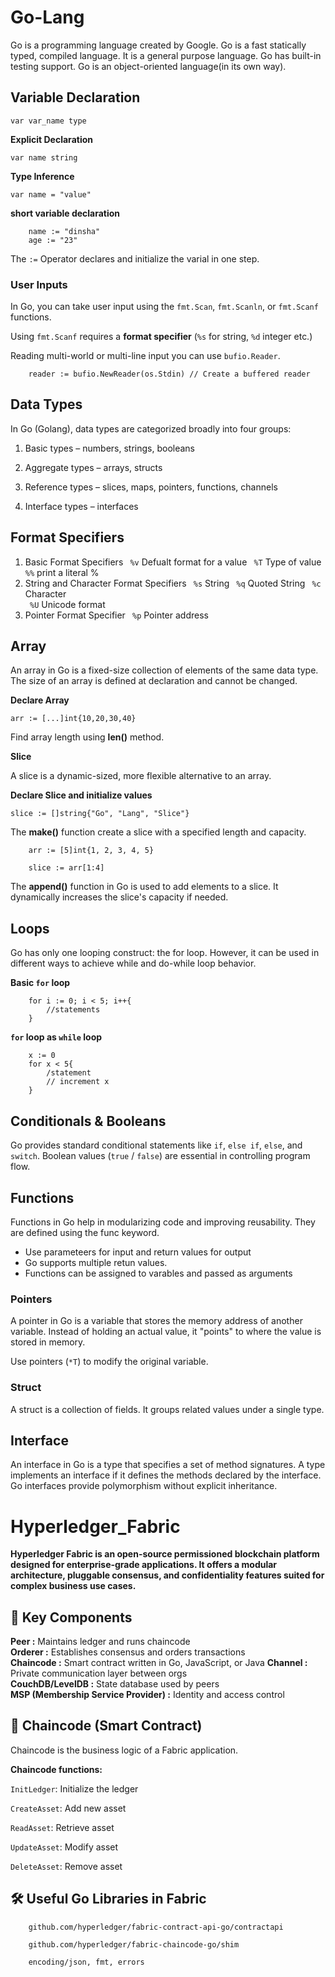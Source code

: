 
# Go-Lang
Go is a programming language created by Google. Go is a fast statically typed, compiled language. It is a general purpose language. Go has built-in testing support. Go is an object-oriented language(in its own way).


## Variable Declaration

```var var_name type```

**Explicit Declaration** 

```var name string```

**Type Inference**

```var name = "value"```

**short variable declaration**

```
    name := "dinsha"
    age := "23"
```

The ```:=``` Operator declares and initialize the varial in one step.

### User Inputs
In Go, you can take user input using the ```fmt.Scan```, ```fmt.Scanln```, or ```fmt.Scanf``` functions.

Using ```fmt.Scanf``` requires a **format specifier** (```%s``` for string, ```%d``` integer etc.)

Reading multi-world or multi-line input you can use ```bufio.Reader```. 
```
    reader := bufio.NewReader(os.Stdin) // Create a buffered reader
```

## Data Types

In Go (Golang), data types are categorized broadly into four groups:

1. Basic types – numbers, strings, booleans

2. Aggregate types – arrays, structs

3. Reference types – slices, maps, pointers, functions, channels

4. Interface types – interfaces

## Format Specifiers 

1. Basic Format Specifiers
    ``` %v``` Defualt format for a value
    ``` %T``` Type of value
    ``` %%``` print a literal %
2. String and Character Format Specifiers
    ``` %s``` String
    ``` %q``` Quoted String
    ``` %c``` Character  
    ``` %U``` Unicode format  
3. Pointer Format Specifier
    ``` %p``` Pointer address

## Array

An array in Go is a fixed-size collection of elements of the same data type. The size of an array is defined at declaration and cannot be changed.

**Declare Array**

```arr := [...]int{10,20,30,40}```

Find array length using **len()** method.

**Slice**

A slice is a dynamic-sized, more flexible alternative to an array.

**Declare Slice and initialize values**

```slice := []string{"Go", "Lang", "Slice"}```

The **make()** function create a slice with a specified length and capacity.

```
    arr := [5]int{1, 2, 3, 4, 5}

    slice := arr[1:4] 
```
The **append()** function in Go is used to add elements to a slice. It dynamically increases the slice's capacity if needed.

## Loops
Go has only one looping construct: the for loop. However, it can be used in different ways to achieve while and do-while loop behavior.

**Basic ```for``` loop**
```
    for i := 0; i < 5; i++{
        //statements
    }
```

**```for``` loop as ```while``` loop**
```
    x := 0
	for x < 5{
	    /statement
	    // increment x 
	}
```

## Conditionals & Booleans
Go provides standard conditional statements like ```if```, ```else if```, ```else```, and ```switch```. Boolean values (```true``` / ```false```) are essential in controlling program flow.

## Functions

Functions in Go help in modularizing code and improving reusability. They are defined using the func keyword.

* Use parameteers for input and return values for output
* Go supports multiple retun values.
* Functions can be assigned to varables and passed as arguments


### Pointers
A pointer in Go is a variable that stores the memory address of another variable. Instead of holding an actual value, it "points" to where the value is stored in memory.

Use pointers (```*T```) to modify the original variable.

### Struct
A struct is a collection of fields. It groups related values under a single type.

## Interface

An interface in Go is a type that specifies a set of method signatures. A type implements an interface if it defines the methods declared by the interface. Go interfaces provide polymorphism without explicit inheritance.

# Hyperledger_Fabric

**Hyperledger Fabric is an open-source permissioned blockchain platform designed for enterprise-grade applications. It offers a modular architecture, pluggable consensus, and confidentiality features suited for complex business use cases.**

## 🔧 Key Components

**Peer :** Maintains ledger and runs chaincode         
**Orderer :** Establishes consensus and orders transactions     
**Chaincode :** Smart contract written in Go, JavaScript, or Java 
**Channel :** Private communication layer between orgs        
**CouchDB/LevelDB :** State database used by peers                      
**MSP (Membership Service Provider) :** Identity and access control  

## 🧠 Chaincode (Smart Contract)

Chaincode is the business logic of a Fabric application. 

**Chaincode functions:**

```InitLedger```: Initialize the ledger

```CreateAsset```: Add new asset

```ReadAsset```: Retrieve asset

```UpdateAsset```: Modify asset

```DeleteAsset```: Remove asset

## 🛠 Useful Go Libraries in Fabric

```
    github.com/hyperledger/fabric-contract-api-go/contractapi

    github.com/hyperledger/fabric-chaincode-go/shim

    encoding/json, fmt, errors
```